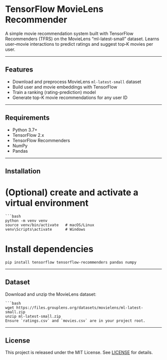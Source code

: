 # TensorFlow MovieLens Recommender

A simple movie recommendation system built with TensorFlow Recommenders (TFRS) on the MovieLens “ml-latest-small” dataset. Learns user–movie interactions to predict ratings and suggest top‐K movies per user.

---

## Features

- Download and preprocess MovieLens `ml-latest-small` dataset  
- Build user and movie embeddings with TensorFlow  
- Train a ranking (rating-prediction) model  
- Generate top-K movie recommendations for any user ID  

---

## Requirements

- Python 3.7+  
- TensorFlow 2.x  
- TensorFlow Recommenders  
- NumPy  
- Pandas  

---

## Installation

# (Optional) create and activate a virtual environment
    ```bash
    python -m venv venv
    source venv/bin/activate   # macOS/Linux
    venv\Scripts\activate      # Windows

# Install dependencies
    pip install tensorflow tensorflow-recommenders pandas numpy

---

## Dataset

Download and unzip the MovieLens dataset:

    ```bash
    wget https://files.grouplens.org/datasets/movielens/ml-latest-small.zip
    unzip ml-latest-small.zip
    Ensure `ratings.csv` and `movies.csv` are in your project root.

---

## License

This project is released under the MIT License. See [LICENSE](LICENSE) for details.

